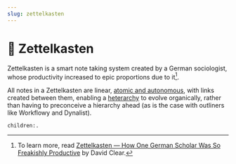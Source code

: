 ```yaml
---
slug: zettelkasten
---
```


# :notebook: Zettelkasten

Zettelkasten is a smart note taking system created by a German sociologist, whose productivity increased to epic proportions due to it[^dclear]. 

All notes in a Zettelkasten are linear, [atomic and autonomous](https://neuron.zettel.page/atomic), with links created between them, enabling a [heterarchy](https://neuron.zettel.page/heterarchy) to evolve organically, rather than having to preconceive a hierarchy ahead (as is the case with outliners like Workflowy and Dynalist).

```query
children:.
```

[^dclear]: To learn more, read [Zettelkasten — How One German Scholar Was So Freakishly Productive](https://writingcooperative.com/zettelkasten-how-one-german-scholar-was-so-freakishly-productive-997e4e0ca125) by David Clear.
